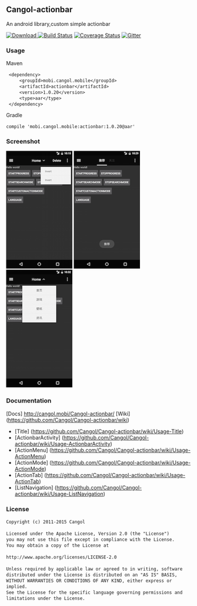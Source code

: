 Cangol-actionbar
---

An android library,custom simple actionbar

[![Download](https://api.bintray.com/packages/cangol/maven/Cangol-actionbar/images/download.svg) ](https://bintray.com/cangol/maven/Cangol-actionbar/_latestVersion)
[![Build Status](https://travis-ci.org/Cangol/Cangol-actionbar.svg?branch=master)](https://travis-ci.org/Cangol/Cangol-actionbar)
[![Coverage Status](https://coveralls.io/repos/github/Cangol/Cangol-actionbar/badge.svg?branch=master)](https://coveralls.io/github/Cangol/Cangol-actionbar?branch=master)
[![Gitter](https://badges.gitter.im/Cangol/Cangol-actionbar.svg)](https://gitter.im/Cangol/Cangol-actionbar?utm_source=badge&utm_medium=badge&utm_campaign=pr-badge)

### Usage


Maven

     <dependency>
         <groupId>mobi.cangol.mobile</groupId>
         <artifactId>actionbar</artifactId>
         <version>1.0.20</version>
         <type>aar</type>
     </dependency>
Gradle
 
    compile 'mobi.cangol.mobile:actionbar:1.0.20@aar'

### Screenshot

![Screenshot](https://github.com/Cangol/Cangol-actionbar/raw/master/art/device-screenshot-0.png?raw=true)
![Screenshot](https://github.com/Cangol/Cangol-actionbar/raw/master/art/device-screenshot-1.png?raw=true)
![Screenshot](https://github.com/Cangol/Cangol-actionbar/raw/master/art/device-screenshot-2.png?raw=true)

### Documentation

[Docs] http://cangol.mobi/Cangol-actionbar/
[Wiki] (https://github.com/Cangol/Cangol-actionbar/wiki)  

*   [Title] (https://github.com/Cangol/Cangol-actionbar/wiki/Usage-Title)   
*   [ActionbarActivity] (https://github.com/Cangol/Cangol-actionbar/wiki/Usage-ActionbarActivity)  
*   [ActionMenu] (https://github.com/Cangol/Cangol-actionbar/wiki/Usage-ActionMenu)  
*   [ActionMode] (https://github.com/Cangol/Cangol-actionbar/wiki/Usage-ActionMode)  
*   [ActionTab] (https://github.com/Cangol/Cangol-actionbar/wiki/Usage-ActionTab)  
*   [ListNavigation] (https://github.com/Cangol/Cangol-actionbar/wiki/Usage-ListNavigation)  

### License


    Copyright (c) 2011-2015 Cangol

    Licensed under the Apache License, Version 2.0 (the "License")
    you may not use this file except in compliance with the License.
    You may obtain a copy of the License at
    
    http://www.apache.org/licenses/LICENSE-2.0
    
    Unless required by applicable law or agreed to in writing, software
    distributed under the License is distributed on an "AS IS" BASIS,
    WITHOUT WARRANTIES OR CONDITIONS OF ANY KIND, either express or implied.
    See the License for the specific language governing permissions and
    limitations under the License.

